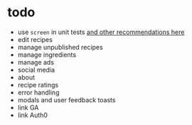 # todo

- use `screen` in unit tests [and other recommendations here](https://kentcdodds.com/blog/common-mistakes-with-react-testing-library)
- edit recipes
- manage unpublished recipes
- manage ingredients
- manage ads
- social media
- about
- recipe ratings
- error handling
- modals and user feedback toasts
- link GA
- link Auth0
